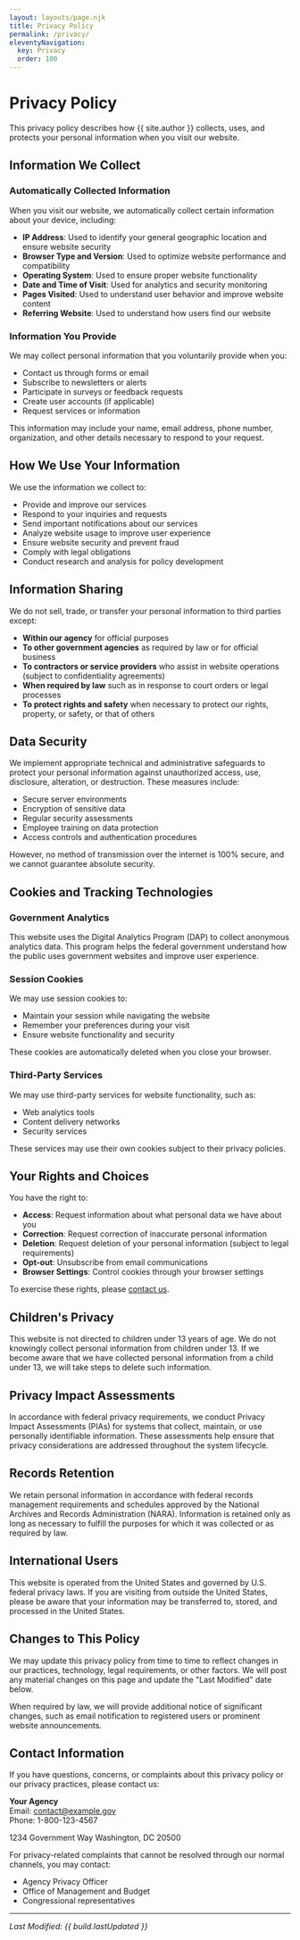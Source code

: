```yaml
---
layout: layouts/page.njk
title: Privacy Policy
permalink: /privacy/
eleventyNavigation:
  key: Privacy
  order: 100
---
```


# Privacy Policy

This privacy policy describes how {{ site.author }} collects, uses, and protects your personal information when you visit our website.

## Information We Collect

### Automatically Collected Information

When you visit our website, we automatically collect certain information about your device, including:

- **IP Address**: Used to identify your general geographic location and ensure website security
- **Browser Type and Version**: Used to optimize website performance and compatibility  
- **Operating System**: Used to ensure proper website functionality
- **Date and Time of Visit**: Used for analytics and security monitoring
- **Pages Visited**: Used to understand user behavior and improve website content
- **Referring Website**: Used to understand how users find our website

### Information You Provide

We may collect personal information that you voluntarily provide when you:

- Contact us through forms or email
- Subscribe to newsletters or alerts
- Participate in surveys or feedback requests
- Create user accounts (if applicable)
- Request services or information

This information may include your name, email address, phone number, organization, and other details necessary to respond to your request.

## How We Use Your Information

We use the information we collect to:

- Provide and improve our services
- Respond to your inquiries and requests
- Send important notifications about our services
- Analyze website usage to improve user experience
- Ensure website security and prevent fraud
- Comply with legal obligations
- Conduct research and analysis for policy development

## Information Sharing

We do not sell, trade, or transfer your personal information to third parties except:

- **Within our agency** for official purposes
- **To other government agencies** as required by law or for official business
- **To contractors or service providers** who assist in website operations (subject to confidentiality agreements)
- **When required by law** such as in response to court orders or legal processes
- **To protect rights and safety** when necessary to protect our rights, property, or safety, or that of others

## Data Security

We implement appropriate technical and administrative safeguards to protect your personal information against unauthorized access, use, disclosure, alteration, or destruction. These measures include:

- Secure server environments
- Encryption of sensitive data
- Regular security assessments
- Employee training on data protection
- Access controls and authentication procedures

However, no method of transmission over the internet is 100% secure, and we cannot guarantee absolute security.

## Cookies and Tracking Technologies

### Government Analytics

This website uses the Digital Analytics Program (DAP) to collect anonymous analytics data. This program helps the federal government understand how the public uses government websites and improve user experience.

### Session Cookies

We may use session cookies to:
- Maintain your session while navigating the website
- Remember your preferences during your visit
- Ensure website functionality and security

These cookies are automatically deleted when you close your browser.

### Third-Party Services

We may use third-party services for website functionality, such as:
- Web analytics tools
- Content delivery networks
- Security services

These services may use their own cookies subject to their privacy policies.

## Your Rights and Choices

You have the right to:

- **Access**: Request information about what personal data we have about you
- **Correction**: Request correction of inaccurate personal information
- **Deletion**: Request deletion of your personal information (subject to legal requirements)
- **Opt-out**: Unsubscribe from email communications
- **Browser Settings**: Control cookies through your browser settings

To exercise these rights, please [contact us](/contact/).

## Children's Privacy

This website is not directed to children under 13 years of age. We do not knowingly collect personal information from children under 13. If we become aware that we have collected personal information from a child under 13, we will take steps to delete such information.

## Privacy Impact Assessments

In accordance with federal privacy requirements, we conduct Privacy Impact Assessments (PIAs) for systems that collect, maintain, or use personally identifiable information. These assessments help ensure that privacy considerations are addressed throughout the system lifecycle.

## Records Retention

We retain personal information in accordance with federal records management requirements and schedules approved by the National Archives and Records Administration (NARA). Information is retained only as long as necessary to fulfill the purposes for which it was collected or as required by law.

## International Users

This website is operated from the United States and governed by U.S. federal privacy laws. If you are visiting from outside the United States, please be aware that your information may be transferred to, stored, and processed in the United States.

## Changes to This Policy

We may update this privacy policy from time to time to reflect changes in our practices, technology, legal requirements, or other factors. We will post any material changes on this page and update the "Last Modified" date below.

When required by law, we will provide additional notice of significant changes, such as email notification to registered users or prominent website announcements.

## Contact Information

If you have questions, concerns, or complaints about this privacy policy or our privacy practices, please contact us:

**Your Agency**  
Email: contact@example.gov  
Phone: 1-800-123-4567

1234 Government Way
Washington, DC 20500

For privacy-related complaints that cannot be resolved through our normal channels, you may contact:
- Agency Privacy Officer
- Office of Management and Budget
- Congressional representatives

---

*Last Modified: {{ build.lastUpdated }}*